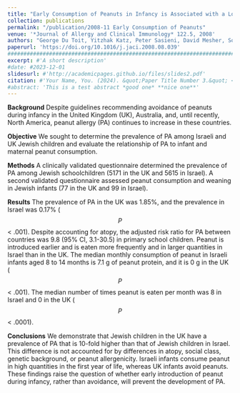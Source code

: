 ```yaml
---
title: "Early Consumption of Peanuts in Infancy is Associated with a Low Prevalence of Peanut Allergy"
collection: publications
permalink: "/publication/2008-11 Early Consumption of Peanuts"
venue: '*Journal of Allergy and Clinical Immunology* 122.5, 2008'
authors: "George Du Toit, Yitzhak Katz, Peter Sasieni, David Mesher, Soheila J. Maleki, Helen R. Fisher, Adam T. Fox, Victor Turcanu, Tal Amir, Galia Zadik-Mnuhin, Adi Cohen, Irit Livne, Gideon Lack"
paperurl: 'https://doi.org/10.1016/j.jaci.2008.08.039'
###########################################################################################
excerpt: #'A short description'
#date: #2023-12-01
slidesurl: #'http://academicpages.github.io/files/slides2.pdf'
citation: #'Your Name, You. (2024). &quot;Paper Title Number 3.&quot; <i>GitHub Journal of Bugs</i>. 1(3).'
#abstract: 'This is a test abstract *good one* **nice one**'
---
```



**Background**
Despite guidelines recommending avoidance of peanuts during infancy in the United Kingdom (UK), Australia, and, until recently, North America, peanut allergy (PA) continues to increase in these countries.

**Objective**
We sought to determine the prevalence of PA among Israeli and UK Jewish children and evaluate the relationship of PA to infant and maternal peanut consumption.

**Methods**
A clinically validated questionnaire determined the prevalence of PA among Jewish schoolchildren (5171 in the UK and 5615 in Israel). A second validated questionnaire assessed peanut consumption and weaning in Jewish infants (77 in the UK and 99 in Israel).

**Results**
The prevalence of PA in the UK was 1.85%, and the prevalence in Israel was 0.17% ($$P$$ < .001). Despite accounting for atopy, the adjusted risk ratio for PA between countries was 9.8 (95% CI, 3.1-30.5) in primary school children. Peanut is introduced earlier and is eaten more frequently and in larger quantities in Israel than in the UK. The median monthly consumption of peanut in Israeli infants aged 8 to 14 months is 7.1 g of peanut protein, and it is 0 g in the UK ($$P$$ < .001). The median number of times peanut is eaten per month was 8 in Israel and 0 in the UK ($$P$$ < .0001).

**Conclusions**
We demonstrate that Jewish children in the UK have a prevalence of PA that is 10-fold higher than that of Jewish children in Israel. This difference is not accounted for by differences in atopy, social class, genetic background, or peanut allergenicity. Israeli infants consume peanut in high quantities in the first year of life, whereas UK infants avoid peanuts. These findings raise the question of whether early introduction of peanut during infancy, rather than avoidance, will prevent the development of PA.